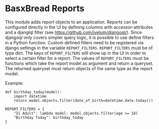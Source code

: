 BasxBread Reports
=============

This module adds report objects to an application.
Reports can be configured directly in the UI by defining columns with accessor-attributes and a djanglql filter (see <https://github.com/ivelum/djangoql/>).
Since djangoql only covers simpler query logic, it is possible to use define filters in a Python function.
Custom defined filters need to be registered via django settings in the variable ```REPORT_FILTERS```.
```REPORT_FILTERS``` must be of type dict. The keys of ```REPORT_FILTERS``` will show up in the UI in order to select a certain filter for a report. The values of ```REPORT_FILTERS``` must be functions which take the report model as argument and return a queryset.
The returned queryset must return objects of the same type as the report model.

Example:

    def birthday_today(model):
        import datetime
        return model.objects.filter(date_of_birth=datetime.date.today())

    REPORT_FILTERS = {
        "Is Adult": lambda model: model.objects.filter(age >= 18)
        "Birthday Today": birthday_today
    }

